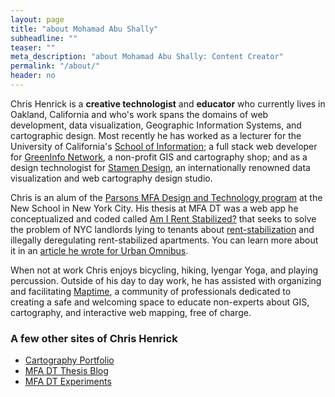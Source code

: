 ```yaml
---
layout: page
title: "about Mohamad Abu Shally"
subheadline: ""
teaser: ""
meta_description: "about Mohamad Abu Shally: Content Creator"
permalink: "/about/"
header: no
---
```


Chris Henrick is a **creative technologist** and **educator** who currently lives in Oakland, California and who's work spans the domains of web development, data visualization, Geographic Information Systems, and cartographic design. Most recently he has worked as a lecturer for the University of California's [School of Information](https://www.ischool.berkeley.edu/); a full stack web developer for [GreenInfo Network](http://greeninfo.org), a non-profit GIS and cartography shop; and as a design technologist for [Stamen Design](http://stamen.com/about/), an internationally renowned data visualization and web cartography design studio. 

Chris is an alum of the [Parsons MFA Design and Technology program](http://www.newschool.edu/parsons/mfa-design-technology/) at the New School in New York City. His thesis at MFA DT was a web app he conceptualized and coded called [Am I Rent Stabilized?](https://amirentstabilized.com) that seeks to solve the problem of NYC landlords lying to tenants about [rent-stabilization](http://www.nycrgb.org/html/resources/faq/rentstab.html#exactly) and illegally deregulating rent-stabilized apartments. You can learn more about it in an [article he wrote for Urban Omnibus](https://urbanomnibus.net/2015/05/using-open-data-to-strengthen-tenants-rights-activism/).

When not at work Chris enjoys bicycling, hiking, Iyengar Yoga, and playing percussion. Outside of his day to day work, he has assisted with organizing and facilitating [Maptime](http://maptime.io/), a community of professionals dedicated to creating a safe and welcoming space to educate non-experts about GIS, cartography, and interactive web mapping, free of charge.

### A few other sites of Chris Henrick
- [Cartography Portfolio](http://chrishenrick.com/)
- [MFA DT Thesis Blog](http://clhenrick.github.io/thesis-blog/)
- [MFA DT Experiments](https://chenrickmfadt.wordpress.com/)
